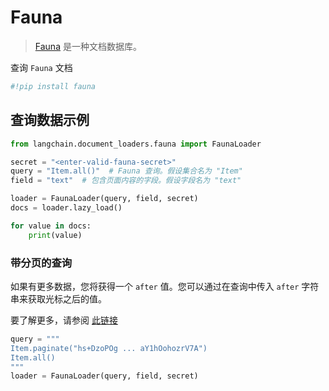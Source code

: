 # Fauna
>[Fauna](https://fauna.com/) 是一种文档数据库。

查询 `Fauna` 文档


```python
#!pip install fauna
```

## 查询数据示例

```python
from langchain.document_loaders.fauna import FaunaLoader

secret = "<enter-valid-fauna-secret>"
query = "Item.all()"  # Fauna 查询。假设集合名为 "Item"
field = "text"  # 包含页面内容的字段。假设字段名为 "text"

loader = FaunaLoader(query, field, secret)
docs = loader.lazy_load()

for value in docs:
    print(value)
```

### 带分页的查询
如果有更多数据，您将获得一个 `after` 值。您可以通过在查询中传入 `after` 字符串来获取光标之后的值。

要了解更多，请参阅 [此链接](https://fqlx-beta--fauna-docs.netlify.app/fqlx/beta/reference/schema_entities/set/static-paginate)


```python
query = """
Item.paginate("hs+DzoPOg ... aY1hOohozrV7A")
Item.all()
"""
loader = FaunaLoader(query, field, secret)
```
